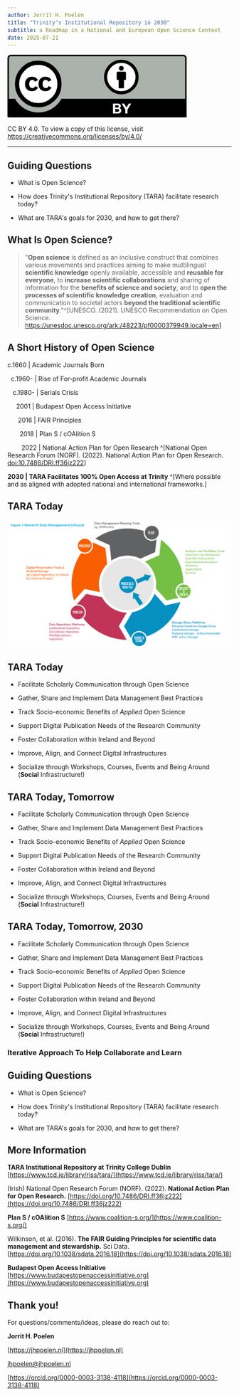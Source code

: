 ```yaml
---
author: Jorrit H. Poelen
title: "Trinity’s Institutional Repository in 2030"
subtitle: a Roadmap in a National and European Open Science Context
date: 2025-07-21
---
```


![](img/cc-by.png)

CC BY 4.0. To view a copy of this license, visit https://creativecommons.org/licenses/by/4.0/

---

## Guiding Questions

 * What is Open Science?
 
 * How does Trinity's Institutional Repository (TARA) facilitate research today?
 
 * What are TARA's goals for 2030, and how to get there? 
 
## What Is Open Science?

> "**Open science** is defined as an inclusive construct that combines various movements and practices aiming to make multilingual **scientific knowledge** openly available, accessible and **reusable for everyone**, to **increase scientific collaborations** and sharing of information for the **benefits of science and society**, and to **open the processes of scientific knowledge creation**, evaluation and communication to societal actors **beyond the traditional scientific community**."^[UNESCO. (2021). UNESCO Recommendation on Open Science. https://unesdoc.unesco.org/ark:/48223/pf0000379949.locale=en]

## A Short History of Open Science

c.1660 | Academic Journals Born

$~$ c.1960- | Rise of For-profit Academic Journals

$~~$ c.1980- | Serials Crisis

$~~~~$ 2001 | Budapest Open Access Initiative

$~~~~~$ 2016 | FAIR Principles

$~~~~~~$ 2018 | Plan S / cOAlition S

$~~~~~~~$ 2022 | National Action Plan for Open Research ^[National Open Research Forum (NORF). (2022). National Action Plan for Open Research. [doi:10.7486/DRI.ff36jz222](https://doi.org/10.7486/DRI.ff36jz222)]

**2030 | TARA Facilitates 100% Open Access at Trinity** ^[Where possible and as aligned with adopted national and international frameworks.]

## TARA Today

![Data Management Lifecycle from Fig 1 in NORF (2022)](img/data-cycle-fig1-10_7486_DRI_ff36jz22s.png)

## TARA Today

 - Facilitate Scholarly Communication through Open Science
 
 - Gather, Share and Implement Data Management Best Practices 
 
 - Track Socio-economic Benefits of *Applied* Open Science

 - Support Digital Publication Needs of the Research Community
 
 - Foster Collaboration within Ireland and Beyond 

 - Improve, Align, and Connect Digital Infrastructures
 
 - Socialize through Workshops, Courses, Events and Being Around (**Social** Infrastructure!)

## TARA Today, Tomorrow

 - Facilitate Scholarly Communication through Open Science
 
 - Gather, Share and Implement Data Management Best Practices 
 
 - Track Socio-economic Benefits of *Applied* Open Science

 - Support Digital Publication Needs of the Research Community
 
 - Foster Collaboration within Ireland and Beyond 

 - Improve, Align, and Connect Digital Infrastructures
 
 - Socialize through Workshops, Courses, Events and Being Around (**Social** Infrastructure!)

## TARA Today, Tomorrow, 2030

 - Facilitate Scholarly Communication through Open Science
 
 - Gather, Share and Implement Data Management Best Practices 
 
 - Track Socio-economic Benefits of *Applied* Open Science

 - Support Digital Publication Needs of the Research Community
 
 - Foster Collaboration within Ireland and Beyond 

 - Improve, Align, and Connect Digital Infrastructures
 
 - Socialize through Workshops, Courses, Events and Being Around (**Social** Infrastructure!)

### **Iterative Approach To Help Collaborate and Learn**

## Guiding Questions

 * What is Open Science?
 
 * How does Trinity's Institutional Repository (TARA) facilitate research today?
 
 * What are TARA's goals for 2030, and how to get there? 

## More Information

**TARA Institutional Repository at Trinity College Dublin** [https://www.tcd.ie/library/riss/tara/](https://www.tcd.ie/library/riss/tara/) 

(Irish) National Open Research Forum (NORF). (2022). **National Action Plan for Open Research.** [https://doi.org/10.7486/DRI.ff36jz222](https://doi.org/10.7486/DRI.ff36jz222)

**Plan S / cOAlition S** [https://www.coalition-s.org/](https://www.coalition-s.org/)

Wilkinson, et al. (2016). **The FAIR Guiding Principles for scientific data management and stewardship.** Sci Data. [https://doi.org/10.1038/sdata.2016.18](https://doi.org/10.1038/sdata.2016.18)

**Budapest Open Access Initiative** [https://www.budapestopenaccessinitiative.org](https://www.budapestopenaccessinitiative.org)

## Thank you!

For questions/comments/ideas, please do reach out to:

**Jorrit H. Poelen**

[https://jhpoelen.nl](https://jhpoelen.nl) 

[jhpoelen@jhpoelen.nl](mailto:jhpoelen@jhpoelen.nl)

[https://orcid.org/0000-0003-3138-4118](https://orcid.org/0000-0003-3138-4118)

